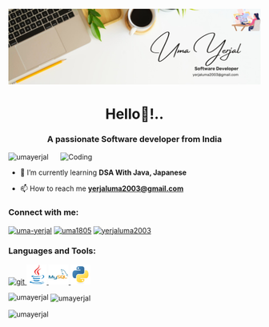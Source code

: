 ![ogo](https://github.com/UmaYerjal/UmaYerjal/blob/main/White%20Minimalist%20Profile%20LinkedIn%20Banner%20(1).png)
<h1 align="center">Hello👋!..</h1>
<h3 align="center">A passionate Software developer from India</h3>

<img align="right" alt="Coding" width="400" src="https://media.tenor.com/S59bPkT0pqcAAAAC/programming.gif">

<p align="left"> <img src="https://komarev.com/ghpvc/?username=umayerjal&label=Profile%20views&color=0e75b6&style=flat" alt="umayerjal" /> </p>

- 🌱 I’m currently learning **DSA With Java, Japanese**

- 📫 How to reach me **yerjaluma2003@gmail.com**

<h3 align="left">Connect with me:</h3>
<p align="left">
<a href="https://linkedin.com/in/uma-yerjal" target="blank"><img align="center" src="https://raw.githubusercontent.com/rahuldkjain/github-profile-readme-generator/master/src/images/icons/Social/linked-in-alt.svg" alt="uma-yerjal" height="30" width="40" /></a>
<a href="https://www.codechef.com/users/uma1805" target="blank"><img align="center" src="https://cdn.jsdelivr.net/npm/simple-icons@3.1.0/icons/codechef.svg" alt="uma1805" height="30" width="40" /></a>
<a href="https://www.hackerrank.com/yerjaluma2003" target="blank"><img align="center" src="https://raw.githubusercontent.com/rahuldkjain/github-profile-readme-generator/master/src/images/icons/Social/hackerrank.svg" alt="yerjaluma2003" height="30" width="40" /></a>
</p>

<h3 align="left">Languages and Tools:</h3>
<p align="left"> <a href="https://git-scm.com/" target="_blank" rel="noreferrer"> <img src="https://www.vectorlogo.zone/logos/git-scm/git-scm-icon.svg" alt="git" width="40" height="40"/> </a> <a href="https://www.java.com" target="_blank" rel="noreferrer"> <img src="https://raw.githubusercontent.com/devicons/devicon/master/icons/java/java-original.svg" alt="java" width="40" height="40"/> </a> <a href="https://www.mysql.com/" target="_blank" rel="noreferrer"> <img src="https://raw.githubusercontent.com/devicons/devicon/master/icons/mysql/mysql-original-wordmark.svg" alt="mysql" width="40" height="40"/> </a> <a href="https://www.python.org" target="_blank" rel="noreferrer"> <img src="https://raw.githubusercontent.com/devicons/devicon/master/icons/python/python-original.svg" alt="python" width="40" height="40"/> </a> </p>

<p><img align="left" src="https://github-readme-stats.vercel.app/api/top-langs?username=umayerjal&show_icons=true&locale=en&layout=compact" alt="umayerjal" /></p>

<p>&nbsp;<img align="center" src="https://github-readme-stats.vercel.app/api?username=umayerjal&show_icons=true&locale=en" alt="umayerjal" /></p>

<p><img align="center" src="https://github-readme-streak-stats.herokuapp.com/?user=umayerjal&" alt="umayerjal" /></p>
